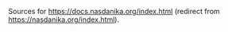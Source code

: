 Sources for https://docs.nasdanika.org/index.html (redirect from https://nasdanika.org/index.html).
